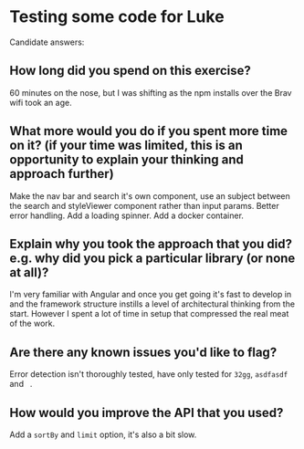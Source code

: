 # Testing some code for Luke

Candidate answers:

## How long did you spend on this exercise?

60 minutes on the nose, but I was shifting as the npm installs over the Brav wifi took an age.

## What more would you do if you spent more time on it? (if your time was limited, this is an opportunity to explain your thinking and approach further)

Make the nav bar and search it's own component, use an subject between the search and styleViewer component rather than input params.
Better error handling.
Add a loading spinner.
Add a docker container.

## Explain why you took the approach that you did? e.g. why did you pick a particular library (or none at all)?

I'm very familiar with Angular and once you get going it's fast to develop in and the framework structure instills a level of architectural thinking from the start. However I spent a lot of time in setup that compressed the real meat of the work.

## Are there any known issues you'd like to flag?

Error detection isn't thoroughly tested, have only tested for `32gg`, `asdfasdf` and ` `. 

## How would you improve the API that you used?

Add a `sortBy` and `limit` option, it's also a bit slow.
